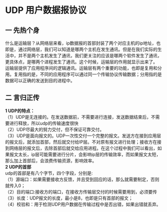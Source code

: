 # UDP 用户数据报协议  

## 一 先热个身  
什么是运输层？从网络层来看，ip数据报的首部封装了两个对应主机的ip地址，也即是，通过网络层，我们可以知道是哪两个主机在发生通讯。但是在我们实际的生活中，并不是两个主机发生了通讯，我们更关注的应该是哪两个软件发生了通讯，更具体点，是哪两个进程发生了通讯。这个时候，运输层的作用就显示出来了。  
运输层提供了应用程序间的逻辑通讯。运输层有两个重要的功能，也即是复用和分用。复用指的是，不同的应用程序可以通过同一个传输协议传输数据；分用指的是数据可以正确的发送到目的进程中。  
## 二 言归正传   
**1 UDP的特点：**  
（1）UDP是无连接的。在发送数据前，不需要进行连接，发送数据结束后，不需要进行释放，所以udp的传输速度很快  
（2）UDP尽最大的努力交付，但不保证可靠交付。  
（3）UDP是面向报文的。UDP一次性交付一个完整的报文。发送方在接到应用层的报文后，就添加首部，然后就交付给IP层。不对原有报文进行处理；接收方在接到网络层的报文后，去除首部后就交给应用进程。在这个过程中我们可以看出，如果报文太长，ip层可能需要进行分片，会影响ip层的传输效率，而如果报文太短，那么加上首部后，会浪费传输资源，影响效率。  
**2 UDP的首部**  
udp的首部是有八个字节，四个字段，分别是:  
（1）源端口：如果需要接收方反馈，并且受到回应的话，那么就需要制定，否则就传入0；  
（2）目的端口:接收方的端口，在接收方传输层交付的时候需要用到，必须要传  
（3）长度：UDP报文的长度，最小是8，也即是只有首部的报文；  
（4）校验和：用于检测UDP用户数据在传输过程中是否出错，如果出错就丢弃。  

